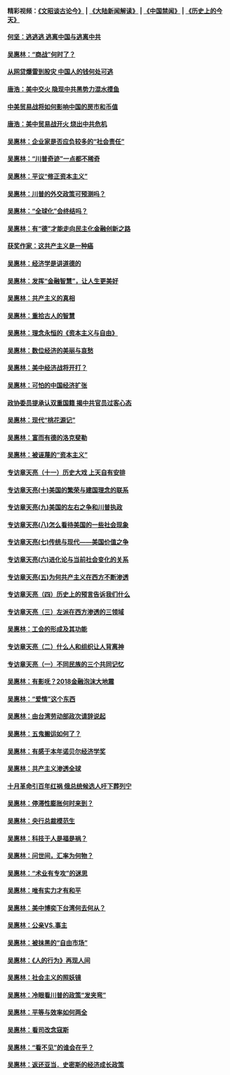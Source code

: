 #### 精彩视频：[《文昭谈古论今》](https://github.com/gfw-breaker/wenzhao/blob/master/README.md?t=11141832) | [《大陆新闻解读》](https://github.com/gfw-breaker/ntdtv-comedy/blob/master/README.md?t=11141832) | [《中国禁闻》](https://github.com/gfw-breaker/ntdtv-news/blob/master/README.md?t=11141832) | [《历史上的今天》](https://github.com/gfw-breaker/today-in-history/blob/master/README.md?t=11141832) 

#### [何坚：逃逃逃 逃离中国与逃离中共](../pages/nsc423/n10592891.md?t=11141832) 

#### [吴惠林：“商战”何时了？](../pages/nsc423/n10573558.md?t=11141832) 

#### [从网贷爆雷到股灾 中国人的钱何处可逃](../pages/nsc423/n10572800.md?t=11141832) 

#### [唐浩：美中交火 隐现中共黑势力混水摸鱼](../pages/nsc423/n10544040.md?t=11141832) 

#### [中美贸易战将如何影响中国的房市和币值](../pages/nsc423/n10543697.md?t=11141832) 

#### [唐浩：美中贸易战开火 烧出中共危机](../pages/nsc423/n10540126.md?t=11141832) 

#### [吴惠林：企业家是否应负较多的“社会责任”](../pages/nsc423/n10535022.md?t=11141832) 

#### [吴惠林：“川普奇迹”一点都不稀奇](../pages/nsc423/n10512808.md?t=11141832) 

#### [吴惠林：平议“修正资本主义”](../pages/nsc423/n10495724.md?t=11141832) 

#### [吴惠林：川普的外交政策可预测吗？](../pages/nsc423/n10462387.md?t=11141832) 

#### [吴惠林：“全球化”会终结吗？](../pages/nsc423/n10452838.md?t=11141832) 

#### [吴惠林：有“德”才能走向民主化金融创新之路](../pages/nsc423/n10432292.md?t=11141832) 

#### [获奖作家：这共产主义是一种癌](../pages/nsc423/n10431541.md?t=11141832) 

#### [吴惠林：经济学是讲道德的](../pages/nsc423/n10398014.md?t=11141832) 

#### [吴惠林：发挥“金融智慧”，让人生更美好](../pages/nsc423/n10375019.md?t=11141832) 

#### [吴惠林：共产主义的真相](../pages/nsc423/n10351394.md?t=11141832) 

#### [吴惠林：重拾古人的智慧](../pages/nsc423/n10337691.md?t=11141832) 

#### [吴惠林：理念永恒的《资本主义与自由》](../pages/nsc423/n10316274.md?t=11141832) 

#### [吴惠林：数位经济的美丽与哀愁](../pages/nsc423/n10292946.md?t=11141832) 

#### [吴惠林：美中经济战将开打？](../pages/nsc423/n10258825.md?t=11141832) 

#### [吴惠林：可怕的中国经济扩张](../pages/nsc423/n10219147.md?t=11141832) 

#### [政协委员提承认双重国籍 揭中共官员过客心态](../pages/nsc423/n10208809.md?t=11141832) 

#### [吴惠林：现代“桃花源记”](../pages/nsc423/n10185234.md?t=11141832) 

#### [吴惠林：富而有德的洛克斐勒](../pages/nsc423/n10142264.md?t=11141832) 

#### [吴惠林：被诬蔑的“资本主义”](../pages/nsc423/n10124816.md?t=11141832) 

#### [专访章天亮（十一）历史大戏 上天自有安排](../pages/nsc423/n10094905.md?t=11141832) 

#### [专访章天亮(十)美国的繁荣与建国理念的联系](../pages/nsc423/n10094899.md?t=11141832) 

#### [专访章天亮(九)美国的左右之争和川普执政](../pages/nsc423/n10094889.md?t=11141832) 

#### [专访章天亮(八)怎么看待美国的一些社会现象](../pages/nsc423/n10094857.md?t=11141832) 

#### [专访章天亮(七)传统与现代——美国价值之争](../pages/nsc423/n10093140.md?t=11141832) 

#### [专访章天亮(六)进化论与当前社会变化的关系](../pages/nsc423/n10092036.md?t=11141832) 

#### [专访章天亮(五)为何共产主义在西方不断渗透](../pages/nsc423/n10083620.md?t=11141832) 

#### [专访章天亮（四）历史上的预言告诉我们什么](../pages/nsc423/n10083606.md?t=11141832) 

#### [专访章天亮（三）左派在西方渗透的三领域](../pages/nsc423/n10081115.md?t=11141832) 

#### [吴惠林：工会的形成及其功能](../pages/nsc423/n10080633.md?t=11141832) 

#### [专访章天亮（二）什么人和组织让人背离神](../pages/nsc423/n10076637.md?t=11141832) 

#### [专访章天亮（一）不同民族的三个共同记忆](../pages/nsc423/n10074188.md?t=11141832) 

#### [吴惠林：有影呒？2018金融泡沫大地震](../pages/nsc423/n10040534.md?t=11141832) 

#### [吴惠林：“爱情”这个东西](../pages/nsc423/n10019423.md?t=11141832) 

#### [吴惠林：由台湾劳动部政次请辞说起](../pages/nsc423/n9979679.md?t=11141832) 

#### [吴惠林：五鬼搬运如何了？](../pages/nsc423/n9925338.md?t=11141832) 

#### [吴惠林：有感于本年诺贝尔经济学奖](../pages/nsc423/n9871883.md?t=11141832) 

#### [吴惠林：共产主义渗透全球](../pages/nsc423/n9812748.md?t=11141832) 

#### [十月革命引百年红祸 俄总统候选人吁下葬列宁](../pages/nsc423/n9810182.md?t=11141832) 

#### [吴惠林：停滞性膨胀何时来到？](../pages/nsc423/n9764136.md?t=11141832) 

#### [吴惠林：央行总裁模范生](../pages/nsc423/n9728134.md?t=11141832) 

#### [吴惠林：科技于人是福是祸？](../pages/nsc423/n9672982.md?t=11141832) 

#### [吴惠林：问世间，汇率为何物？](../pages/nsc423/n9621788.md?t=11141832) 

#### [吴惠林：“术业有专攻”的迷思](../pages/nsc423/n9580363.md?t=11141832) 

#### [吴惠林：唯有实力才有和平](../pages/nsc423/n9529599.md?t=11141832) 

#### [吴惠林：美中博奕下台湾何去何从？](../pages/nsc423/n9483598.md?t=11141832) 

#### [吴惠林：公亲VS.事主](../pages/nsc423/n9425637.md?t=11141832) 

#### [吴惠林：被抹黑的“自由市场”](../pages/nsc423/n9351545.md?t=11141832) 

#### [吴惠林：《人的行为》再现人间](../pages/nsc423/n9296339.md?t=11141832) 

#### [吴惠林：社会主义的照妖镜](../pages/nsc423/n9243460.md?t=11141832) 

#### [吴惠林：冷眼看川普的政策“发夹弯”](../pages/nsc423/n9120684.md?t=11141832) 

#### [吴惠林：平等与效率如何两全](../pages/nsc423/n9075430.md?t=11141832) 

#### [吴惠林：看司改念寇斯](../pages/nsc423/n9024915.md?t=11141832) 

#### [吴惠林：“看不见”的谁会在乎？](../pages/nsc423/n8977488.md?t=11141832) 

#### [吴惠林：返还亚当．史密斯的经济成长政策](../pages/nsc423/n8931896.md?t=11141832) 

